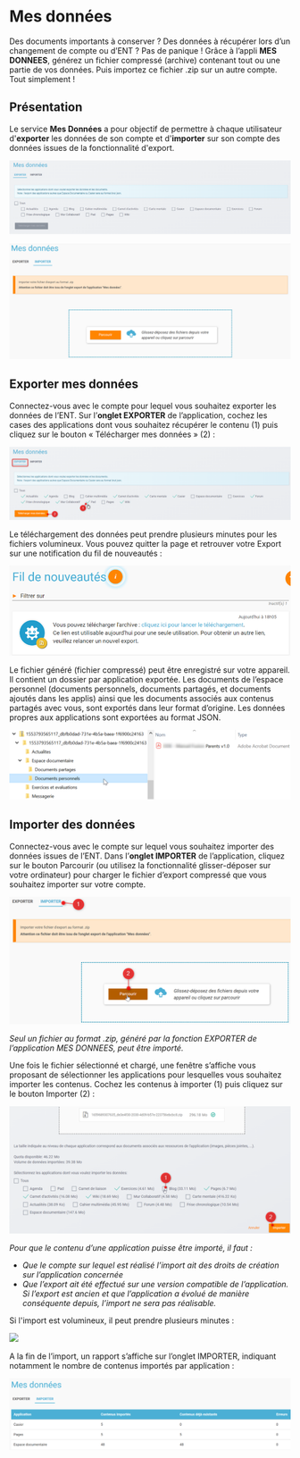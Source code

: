 # Mes données

Des documents importants à conserver ? Des données à récupérer lors d’un changement de compte ou d’ENT ? Pas de panique ! Grâce à l’appli **MES DONNEES**, générez un fichier compressé (archive) contenant tout ou une partie de vos données. Puis importez ce fichier .zip sur un autre compte. Tout simplement !

## Présentation

Le service **Mes Données** a pour objectif de permettre à chaque utilisateur d'**exporter** les données de son compte et d'**importer** sur son compte des données issues de la fonctionnalité d'export.

![](<.gitbook/assets/exporter (1) (1).png>)

![](<.gitbook/assets/importer (1) (1).png>)

## Exporter mes données

Connectez-vous avec le compte pour lequel vous souhaitez exporter les données de l’ENT. Sur l’**onglet EXPORTER** de l’application, cochez les cases des applications dont vous souhaitez récupérer le contenu (1) puis cliquez sur le bouton « Télécharger mes données » (2) :

![](<.gitbook/assets/exporter-export (1) (1).png>)

Le téléchargement des données peut prendre plusieurs minutes pour les fichiers volumineux. Vous pouvez quitter la page et retrouver votre Export sur une notification du fil de nouveautés :

![](<.gitbook/assets/exporter-notification (1) (1).png>)

Le fichier généré (fichier compressé) peut être enregistré sur votre appareil. Il contient un dossier par application exportée. Les documents de l’espace personnel (documents personnels, documents partagés, et documents ajoutés dans les applis) ainsi que les documents associés aux contenus partagés avec vous, sont exportés dans leur format d’origine. Les données propres aux applications sont exportées au format JSON.

![](<.gitbook/assets/exporter-fichiertelecharg (1) (1) (1).png>)

## Importer des données

Connectez-vous avec le compte sur lequel vous souhaitez importer des données issues de l’ENT. Dans l’**onglet IMPORTER** de l’application, cliquez sur le bouton Parcourir (ou utilisez la fonctionnalité glisser-déposer sur votre ordinateur) pour charger le fichier d’export compressé que vous souhaitez importer sur votre compte.

![](<.gitbook/assets/importer_selectionfichier (1) (1).png>)

_Seul un fichier au format .zip, généré par la fonction EXPORTER de l’application MES DONNEES, peut être importé._

Une fois le fichier sélectionné et chargé, une fenêtre s’affiche vous proposant de sélectionner les applications pour lesquelles vous souhaitez importer les contenus. Cochez les contenus à importer (1) puis cliquez sur le bouton Importer (2) :

![](<.gitbook/assets/importer_selectionapplipourimport2 (1).png>)

_Pour que le contenu d’une application puisse être importé, il faut :_

* _Que le compte sur lequel est réalisé l’import ait des droits de création sur l’application concernée_
* _Que l’export ait été effectué sur une version compatible de l’application. Si l’export est ancien et que l’application a évolué de manière conséquente depuis, l’import ne sera pas réalisable._&#x20;

Si l'import est volumineux, il peut prendre plusieurs minutes :

![](<.gitbook/assets/importer_spinner (1).png>)

A la fin de l’import, un rapport s’affiche sur l’onglet IMPORTER, indiquant notamment le nombre de contenus importés par application :

![](<.gitbook/assets/importer-rapport (1) (1).png>)
